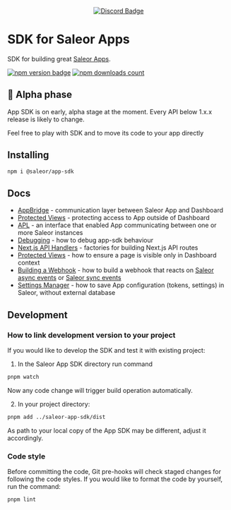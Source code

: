 <div align="center">
  
[![Discord Badge](https://dcbadge.vercel.app/api/server/H52JTZAtSH)](https://discord.gg/H52JTZAtSH)

</div>

# SDK for Saleor Apps

SDK for building great [Saleor Apps](https://github.com/saleor/apps).

<div>

[![npm version badge](https://img.shields.io/npm/v/@saleor/app-sdk)](https://www.npmjs.com/package/@saleor/app-sdk)
[![npm downloads count](https://img.shields.io/npm/dt/@saleor/app-sdk)](https://www.npmjs.com/package/@saleor/app-sdk)

</div>

## 🚨 Alpha phase

App SDK is on early, alpha stage at the moment. Every API below 1.x.x release is likely to change.

Feel free to play with SDK and to move its code to your app directly

## Installing

```bash
npm i @saleor/app-sdk
```

## Docs

- [AppBridge](./docs/app-bridge.md) - communication layer between Saleor App and Dashboard
- [Protected Views](./docs/protected-views.md) - protecting access to App outside of Dashboard
- [APL](./docs/apl.md) - an interface that enabled App communicating between one or more Saleor instances
- [Debugging](./docs/debugging.md) - how to debug app-sdk behaviour
- [Next.js API Handlers](./docs/api-handlers.md) - factories for building Next.js API routes
- [Protected Views](./docs/protected-views.md) - how to ensure a page is visible only in Dashboard context
- [Building a Webhook](./docs/saleor-webhook.md) - how to build a webhook that reacts on [Saleor async events](https://docs.saleor.io/docs/3.x/developer/extending/apps/asynchronous-webhooks) or [Saleor sync events](https://docs.saleor.io/docs/3.x/developer/extending/apps/synchronous-webhooks/key-concepts)
- [Settings Manager](./docs/settings-manager.md) - how to save App configuration (tokens, settings) in Saleor, without external database

## Development

### How to link development version to your project

If you would like to develop the SDK and test it with existing project:

1. In the Saleor App SDK directory run command

```bash
pnpm watch
```

Now any code change will trigger build operation automatically.

2. In your project directory:

```bash
pnpm add ../saleor-app-sdk/dist
```

As path to your local copy of the App SDK may be different, adjust it accordingly.

### Code style

Before committing the code, Git pre-hooks will check staged changes for
following the code styles. If you would like to format the code by yourself, run
the command:

```bash
pnpm lint
```
